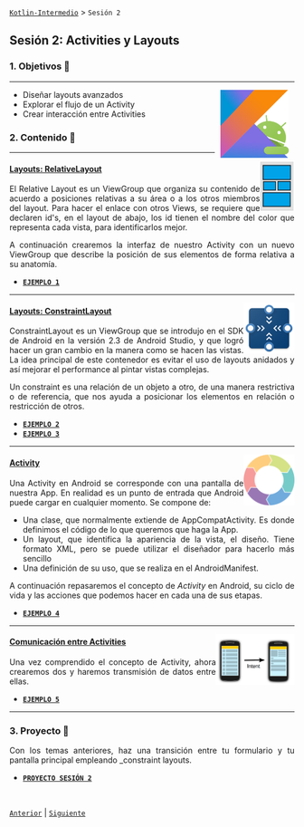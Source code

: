 [`Kotlin-Intermedio`](../Readme.md) > `Sesión 2`


## Sesión 2: Activities y Layouts

<div style="text-align: justify;">


### 1. Objetivos :dart: 

---

<img src="../images/android-kotlin.png" align="right" height="120" hspace="10">

- Diseñar layouts avanzados
- Explorar el flujo de un Activity
- Crear interacción entre Activities

### 2. Contenido :blue_book:

---

<img src="images/relative_layout.jpeg" align="right" height="90"> 

#### <ins>Layouts: RelativeLayout</ins>

El Relative Layout es un ViewGroup que organiza su contenido de acuerdo a posiciones relativas a su área o a los otros miembros del layout. Para hacer el enlace con otros Views, se requiere que declaren id's, en el layout de abajo, los id tienen el nombre del color que representa cada vista, para identificarlos mejor.

A continuación crearemos la interfaz de nuestro Activity con un nuevo ViewGroup que describe la posición de sus elementos de forma relativa a su anatomía.

- [**`EJEMPLO 1`**](Ejemplo-01/Readme.md)

---

<img src="images/constraint.png" align="right" height="90"> 

#### <ins>Layouts: ConstraintLayout</ins>

ConstraintLayout es un ViewGroup que se introdujo en el SDK de Android en la versión 2.3 de Android Studio, y que logró hacer un gran cambio en la manera como se hacen las vistas. La idea principal de este contenedor es evitar el uso de layouts anidados y así mejorar el performance al pintar vistas complejas.

Un constraint es una relación de un objeto a otro, de una manera restrictiva o de referencia, que nos ayuda a posicionar los elementos en relación o restricción de otros.

- [**`EJEMPLO 2`**](Ejemplo-02/Readme.md)
- [**`EJEMPLO 3`**](Ejemplo-03/Readme.md)

---

<img src="images/cycle.png" align="right" height="90"> 

#### <ins>Activity</ins>

Una Activity en Android se corresponde con una pantalla de nuestra App. En realidad es un punto de entrada que Android puede cargar en cualquier momento. Se compone de:

- Una clase, que normalmente extiende de AppCompatActivity. Es donde definimos el código de lo que queremos que haga la App.
- Un layout, que identifica la apariencia de la vista, el diseño. Tiene formato XML, pero se puede utilizar el diseñador para hacerlo más sencillo
- Una definición de su uso, que se realiza en el AndroidManifest.

A continuación repasaremos el concepto de _Activity_ en Android, su ciclo de vida y las acciones que podemos hacer en cada una de sus etapas.

- [**`EJEMPLO 4`**](Ejemplo-04/Readme.md)

---

<img src="images/intent.png" align="right" height="90"> 

#### <ins>Comunicación entre Activities</ins>

Una vez comprendido el concepto de Activity, ahora crearemos dos y haremos transmisión de datos entre ellas.

- [**`EJEMPLO 5`**](Ejemplo-05/Readme.md)

---

### 3. Proyecto :hammer:

Con los temas anteriores, haz una transición entre tu formulario y tu pantalla principal empleando _constraint layouts.

- [**`PROYECTO SESIÓN 2`**](Proyecto/Readme.md)

<br/>

[`Anterior`](../Sesion-02/Readme.md) | [`Siguiente`](../Sesion-04/Readme.md)      

</div>

